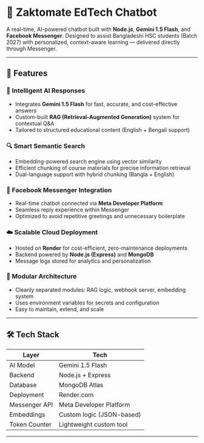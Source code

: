 # 🤖 Zaktomate EdTech Chatbot

A real-time, AI-powered chatbot built with **Node.js**, **Gemini 1.5 Flash**, and **Facebook Messenger**. Designed to assist Bangladeshi HSC students (Batch 2027) with personalized, context-aware learning — delivered directly through Messenger.

---

## 🚀 Features

### 🤖 Intelligent AI Responses
- Integrates **Gemini 1.5 Flash** for fast, accurate, and cost-effective answers
- Custom-built **RAG (Retrieval-Augmented Generation)** system for contextual Q&A
- Tailored to structured educational content (English + Bengali support)

### 🔍 Smart Semantic Search
- Embedding-powered search engine using vector similarity
- Efficient chunking of course materials for precise information retrieval
- Dual-language support with hybrid chunking (Bangla + English)

### 💬 Facebook Messenger Integration
- Real-time chatbot connected via **Meta Developer Platform**
- Seamless reply experience within Messenger
- Optimized to avoid repetitive greetings and unnecessary boilerplate

### ☁️ Scalable Cloud Deployment
- Hosted on **Render** for cost-efficient, zero-maintenance deployments
- Backend powered by **Node.js (Express)** and **MongoDB**
- Message logs stored for analytics and personalization

### 🧱 Modular Architecture
- Cleanly separated modules: RAG logic, webhook server, embedding system
- Uses environment variables for secrets and configuration
- Easy to maintain, extend, and scale

---

## 🛠️ Tech Stack

| Layer          | Tech                     |
|----------------|--------------------------|
| AI Model       | Gemini 1.5 Flash         |
| Backend        | Node.js + Express        |
| Database       | MongoDB Atlas            |
| Deployment     | Render.com               |
| Messenger API  | Meta Developer Platform  |
| Embeddings     | Custom logic (JSON-based)|
| Token Counter  | Lightweight custom tool  |

---

